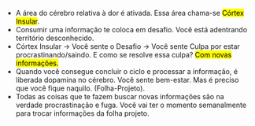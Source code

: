 - A área do cérebro relativa à dor é ativada. Essa área chama-se <mark class="hltr-green">Córtex Insular</mark>.
- Consumir uma informação te coloca em desafio. Você está adentrando território desconhecido.
- Córtex Insular -> Você sente o Desafio ->  Você sente Culpa por estar procrastinando/saindo. E como se resolve essa culpa? <mark class="hltr-red">Com novas informações.</mark>
- Quando você consegue concluir o ciclo e processar a informação, é liberada dopamina no cérebro. Você sente bem-estar. Mas é preciso que você fique naquilo. (Folha-Projeto).
- Todas as coisas que te fazem buscar novas informações são na verdade procrastinação e fuga. Você vai ter o momento semanalmente para trocar informações da folha projeto.


